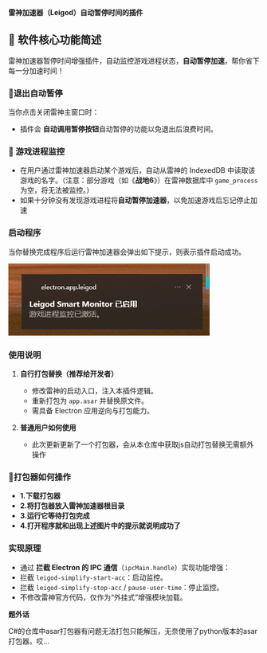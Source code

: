 **雷神加速器（Leigod）自动暂停时间的插件**


## 📌 软件核心功能简述

雷神加速器暂停时间增强插件，自动监控游戏进程状态，**自动暂停加速**，帮你省下每一分加速时间！



### 👀退出自动暂停

当你点击关闭雷神主窗口时：

- 插件会 **自动调用暂停按钮**自动暂停的功能以免退出后浪费时间。

  
### 🧠 游戏进程监控

* 在用户通过雷神加速器启动某个游戏后，自动从雷神的 IndexedDB 中读取该游戏的名字​。（注意：部分游戏（如《**战地6**》）在雷神数据库中 `game_process` 为空，将无法被监控。）
* 如果十分钟没有发现游戏进程将**自动暂停加速器**，以免加速游戏后忘记停止加速



### 启动程序

当你替换完成程序后运行雷神加速器会弹出如下提示，则表示插件启动成功。

![image](https://github.com/assortest/Leigod_Auto_Pause/blob/main/image/%E5%90%AF%E5%8A%A8%E6%8F%90%E9%86%92.png)
### 使用说明


1. **自行打包替换（推荐给开发者）**
   
   - 修改雷神的启动入口，注入本插件逻辑。
   - 重新打包为 `app.asar` 并替换原文件。
   - 需具备 Electron 应用逆向与打包能力。
2. **普通用户如何使用**
   - 此次更新更新了一个打包器，会从本仓库中获取js自动打包替换无需额外操作
  

###  🚀️**打包器如何操作**
- **1.下载打包器**
- **2.将打包器放入雷神加速器根目录**
- **3.运行它等待打包完成**
- **4.打开程序就和出现上述图片中的提示就说明成功了**

### 实现原理
  * 通过 ​**拦截 Electron 的 IPC 通信**​（`ipcMain.handle`）实现功能增强：
  * 拦截 `leigod-simplify-start-acc`：启动监控。
  * 拦截 `leigod-simplify-stop-acc` / `pause-user-time`：停止监控。
  * 不修改雷神官方代码，仅作为“外挂式”增强模块加载。

**题外话**

C#的仓库中asar打包器有问题无法打包只能解压，无奈使用了python版本的asar打包器。哎...
